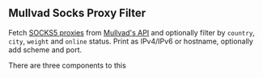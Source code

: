 ## Mullvad Socks Proxy Filter

Fetch [SOCKS5 proxies](https://mullvad.net/en/help/socks5-proxy/) from [Mullvad's API](https://api-relays.mullvad.net/network/v1-beta1/socks-proxies) and optionally filter by `country`, `city`, `weight` and `online` status. Print as IPv4/IPv6 or hostname, optionally add scheme and port.

There are three components to this